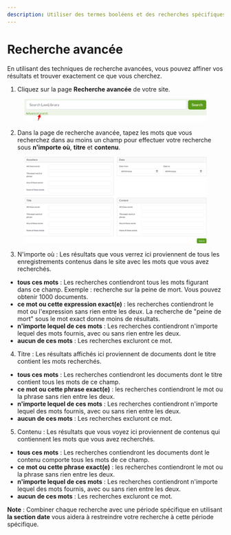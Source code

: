 ```yaml
---
description: Utiliser des termes booléens et des recherches spécifiques à un domaine
---
```


# Recherche avancée

En utilisant des techniques de recherche avancées, vous pouvez affiner vos résultats et trouver exactement ce que vous cherchez.

1. Cliquez sur la page **Recherche avancée** de votre site.

<div align="left"><figure><img src="../.gitbook/assets/advanced search.png" alt="" width="563"><figcaption></figcaption></figure></div>

2. Dans la page de recherche avancée, tapez les mots que vous recherchez dans au moins un champ pour effectuer votre recherche sous **n'importe où**, **titre** et **contenu**.

<div align="left" data-full-width="false"><figure><img src="../.gitbook/assets/Advanced search fields.png" alt="" width="563"><figcaption></figcaption></figure></div>

3. N'importe où : Les résultats que vous verrez ici proviennent de tous les enregistrements contenus dans le site avec les mots que vous avez recherchés.

* **tous ces mots** : Les recherches contiendront tous les mots figurant dans ce champ. Exemple : recherche sur la peine de mort. Vous pouvez obtenir 1000 documents.
* **ce mot ou cette expression exact(e)** : les recherches contiendront le mot ou l'expression sans rien entre les deux. La recherche de "peine de mort" sous le mot exact donne moins de résultats.
* **n'importe lequel de ces mots** : Les recherches contiendront n'importe lequel des mots fournis, avec ou sans rien entre les deux.
* **aucun de ces mots** : Les recherches excluront ce mot.

4. Titre : Les résultats affichés ici proviennent de documents dont le titre contient les mots recherchés.

* **tous ces mots** : Les recherches contiendront les documents dont le titre contient tous les mots de ce champ.&#x20;
* **ce mot ou cette phrase exact(e)** : les recherches contiendront le mot ou la phrase sans rien entre les deux.
* **n'importe lequel de ces mots** : Les recherches contiendront n'importe lequel des mots fournis, avec ou sans rien entre les deux.
* **aucun de ces mots** : Les recherches excluront ce mot.

5. Contenu : Les résultats que vous voyez ici proviennent de contenus qui contiennent les mots que vous avez recherchés.

* **tous ces mots** : Les recherches contiendront les documents dont le contenu comporte tous les mots de ce champ.&#x20;
* **ce mot ou cette phrase exact(e)** : les recherches contiendront le mot ou la phrase sans rien entre les deux.
* **n'importe lequel de ces mots** : Les recherches contiendront n'importe lequel des mots fournis, avec ou sans rien entre les deux.
* **aucun de ces mots** : Les recherches excluront ce mot.

**Note** : Combiner chaque recherche avec une période spécifique en utilisant **la section date** vous aidera à restreindre votre recherche à cette période spécifique.
